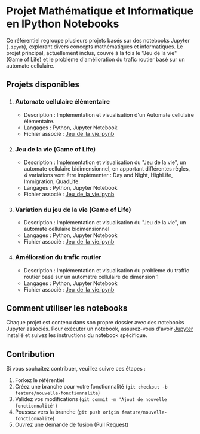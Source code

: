 # Projet Mathématique et Informatique en IPython Notebooks

Ce référentiel regroupe plusieurs projets basés sur des notebooks Jupyter (`.ipynb`), explorant divers concepts mathématiques et informatiques. Le projet principal, actuellement inclus, couvre à la fois le "Jeu de la vie" (Game of Life) et le problème d'amélioration du trafic routier basé sur un automate cellulaire.

## Projets disponibles

1. ### Automate cellulaire élémentaire
   - Description : Implémentation et visualisation d'un Automate cellulaire élémentaire.
   - Langages : Python, Jupyter Notebook
   - Fichier associé : [Jeu_de_la_vie.ipynb](Le-jeu-de-la-vie/automate-elementaire.ipynb)

2. ### Jeu de la vie (Game of Life)
   - Description : Implémentation et visualisation du "Jeu de la vie", un automate cellulaire bidimensionnel, en apportant différentes règles, 4 variations vont être implémenter : Day and Night, HighLife, Immigration, QuadLife.
   - Langages : Python, Jupyter Notebook
   - Fichier associé : [Jeu_de_la_vie.ipynb](Le-jeu-de-la-vie/variations-jeu-de-la-vie.ipynb)

3. ### Variation du jeu de la vie (Game of Life)
   - Description : Implémentation et visualisation du "Jeu de la vie", un automate cellulaire bidimensionnel
   - Langages : Python, Jupyter Notebook
   - Fichier associé : [Jeu_de_la_vie.ipynb](Le-jeu-de-la-vie/jeu-de-la-vie.ipynb)

4. ### Amélioration du trafic routier
   - Description : Implémentation et visualisation du problème du traffic routier basé sur un automatre cellulaire de dimension 1
   - Langages : Python, Jupyter Notebook
   - Fichier associé : [Jeu_de_la_vie.ipynb](Le-jeu-de-la-vie/traffic-routier.ipynb)

## Comment utiliser les notebooks

Chaque projet est contenu dans son propre dossier avec des notebooks Jupyter associés. Pour exécuter un notebook, assurez-vous d'avoir [Jupyter](https://jupyter.org/) installé et suivez les instructions du notebook spécifique.

## Contribution

Si vous souhaitez contribuer, veuillez suivre ces étapes :
1. Forkez le référentiel
2. Créez une branche pour votre fonctionnalité (`git checkout -b feature/nouvelle-fonctionnalite`)
3. Validez vos modifications (`git commit -m 'Ajout de nouvelle fonctionnalité'`)
4. Poussez vers la branche (`git push origin feature/nouvelle-fonctionnalite`)
5. Ouvrez une demande de fusion (Pull Request)
